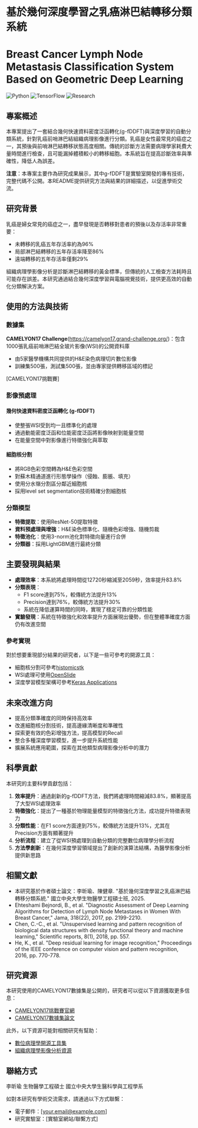 # 基於幾何深度學習之乳癌淋巴結轉移分類系統
# Breast Cancer Lymph Node Metastasis Classification System Based on Geometric Deep Learning

![Python](https://img.shields.io/badge/python-3.7+-green)
![TensorFlow](https://img.shields.io/badge/TensorFlow-2.x-orange)
![Research](https://img.shields.io/badge/Research-Proprietary-red)

## 專案概述

本專案提出了一套結合幾何快速資料密度泛函轉化(g-fDDFT)與深度學習的自動分類系統，針對乳癌前哨淋巴結組織病理影像進行分類。乳癌是女性最常見的癌症之一，其預後與前哨淋巴結轉移狀態高度相關。傳統的診斷方法需要病理學家耗費大量時間進行檢查，且可能漏掉體積較小的轉移細胞。本系統旨在提高診斷效率與準確性，降低人為誤差。

**注意**：本專案主要作為研究成果展示，其中g-fDDFT是實驗室開發的專有技術，完整代碼不公開。本README提供研究方法與結果的詳細描述，以促進學術交流。

## 研究背景

乳癌是婦女常見的癌症之一，盡早發現是否轉移對患者的預後以及存活率非常重要：
- 未轉移的乳癌五年存活率約為96%
- 局部淋巴結轉移的五年存活率降至86%
- 遠端轉移的五年存活率僅剩29%

組織病理學影像分析是診斷淋巴結轉移的黃金標準，但傳統的人工檢查方法耗時且可能存在誤差。本研究通過結合幾何深度學習與電腦視覺技術，提供更高效的自動化分類解決方案。

## 使用的方法與技術

### 數據集
**CAMELYON17 Challenge**(https://camelyon17.grand-challenge.org/)：包含1000張乳癌前哨淋巴結全玻片影像(WSI)的公開資料庫
- 由5家醫學機構共同提供的H&E染色病理切片數位影像
- 訓練集500張，測試集500張，並由專家提供轉移區域的標記

[CAMELYON17挑戰賽]

### 影像預處理

#### 幾何快速資料密度泛函轉化 (g-fDDFT)
- 使整張WSI受到均一且標準化的處理
- 通過動能密度泛函和位能密度泛函將影像映射到能量空間
- 在能量空間中對影像進行特徵強化與萃取

#### 細胞核分割
- 將RGB色彩空間轉為H&E色彩空間
- 對蘇木精通道進行形態學操作（侵蝕、膨脹、填充）
- 使用分水嶺分割區分鄰近細胞核
- 採用level set segmentation技術精確分割細胞核

### 分類模型
- **特徵提取**：使用ResNet-50提取特徵
- **資料預處理與增強**：H&E染色標準化、隨機色彩增強、隨機剪裁
- **特徵池化**：使用3-norm池化對特徵向量進行合併
- **分類器**：採用LightGBM進行最終分類

## 主要發現與結果

- **處理效率**：本系統將處理時間從12720秒縮減至2059秒，效率提升83.8%
- **分類表現**：
  - F1 score達到75%，較傳統方法提升13%
  - Precision達到76%，較傳統方法提升30%
  - 系統在降低運算時間的同時，實現了穩定可靠的分類性能
- **實驗發現**：系統在特徵強化和效率提升方面展現出優勢，但在整體準確度方面仍有改進空間

### 參考實現

對於想要重現部分結果的研究者，以下是一些可參考的開源工具：
- 細胞核分割可參考[histomicstk](https://github.com/DigitalSlideArchive/HistomicsTK)
- WSI處理可使用[OpenSlide](https://openslide.org/)
- 深度學習模型架構可參考[Keras Applications](https://keras.io/api/applications/)


## 未來改進方向

- 提高分類準確度的同時保持高效率
- 改進細胞核分割技術，提高邊緣清晰度和準確性
- 探索更有效的色彩增強方法，提高模型的Recall
- 整合多種深度學習模型，進一步提升系統性能
- 擴展系統應用範圍，探索在其他類型病理影像分析中的潛力

## 科學貢獻

本研究的主要科學貢獻包括：

1. **效率提升**：通過創新的g-fDDFT方法，我們將處理時間縮減83.8%，顯著提高了大型WSI處理效率
2. **特徵強化**：提出了一種基於物理能量模型的特徵強化方法，成功提升特徵表現力
3. **分類性能**：在F1 score方面達到75%，較傳統方法提升13%，尤其在Precision方面有顯著提升
4. **分析流程**：建立了從WSI預處理到自動分類的完整數位病理學分析流程
5. **方法學創新**：在幾何深度學習領域提出了創新的演算法結構，為醫學影像分析提供新思路

## 相關文獻

- 本研究基於作者碩士論文：李昕瑜、陳健章. "基於幾何深度學習之乳癌淋巴結轉移分類系統." 國立中央大學生物醫學工程碩士班, 2025.
- Ehteshami Bejnordi, B., et al. "Diagnostic Assessment of Deep Learning Algorithms for Detection of Lymph Node Metastases in Women With Breast Cancer," Jama, 318(22), 2017, pp. 2199-2210.
- Chen, C.-C., et al. "Unsupervised learning and pattern recognition of biological data structures with density functional theory and machine learning," Scientific reports, 8(1), 2018, pp. 557.
- He, K., et al. "Deep residual learning for image recognition," Proceedings of the IEEE conference on computer vision and pattern recognition, 2016, pp. 770-778.

## 研究資源

本研究使用的CAMELYON17數據集是公開的，研究者可以從以下資源獲取更多信息：

- [CAMELYON17挑戰賽官網](https://camelyon17.grand-challenge.org/)
- [CAMELYON17數據集論文](https://doi.org/10.1093/gigascience/giy065)

此外，以下資源可能對相關研究有幫助：
- [數位病理學開源工具集](https://digitalpathologyassociation.org/)
- [組織病理學影像分析資源](https://www.pathologyoutlines.com/)

## 聯絡方式

李昕瑜
生物醫學工程碩士
國立中央大學生醫科學與工程學系

如對本研究有學術交流需求，請通過以下方式聯繫：
- 電子郵件：[your.email@example.com] <!-- 替換為你的電子郵箱 -->
- 研究實驗室：[實驗室網站/聯繫方式] <!-- 替換為你的實驗室聯繫方式 -->
